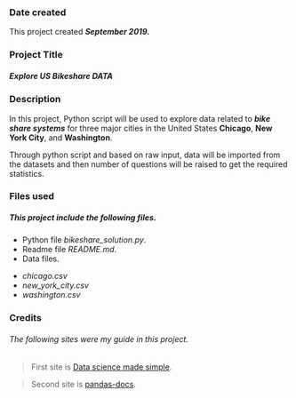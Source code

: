 ### Date created


This project created ***September 2019.***



### Project Title

##### Explore US Bikeshare DATA


### Description

In this project, Python script will be used to explore data related to ***bike share systems*** for three major cities in the United States **Chicago**, **New York City**, and **Washington**.

Through python script and based on raw input, data will be imported from the datasets and then number of questions will be raised to get the required statistics.



### Files used

##### This project include the following files.
* Python file *bikeshare_solution.py*.
* Readme file *README.md*.
* Data files.
 - *chicago.csv*
 - *new_york_city.csv*
 - *washington.csv*


### Credits


###### The following sites were my guide in this project.

>First site is [Data science made simple](http://www.datasciencemadesimple.com/group-dataframe-python-pandas-group-function-pandas/).

>Second site is [pandas-docs](https://pandas.pydata.org/pandas-docs/stable/reference/api/pandas.to_datetime.html?highlight=to_date#pandas.to_datetime).
